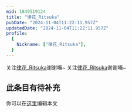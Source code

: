 ```yaml
---
mid: 1849519124
title: "律花_Ritsuka"
pubDate: "2024-11-04T11:22:11.957Z"
updatedDate: "2024-11-04T11:22:11.957Z"
profile:
  {
    Nickname: ["律花_Ritsuka"],
  }
---
```


关注[律花_Ritsuka](https://space.bilibili.com/1849519124)谢谢喵~ 关注[律花_Ritsuka](https://space.bilibili.com/1849519124)谢谢喵~

## 此条目有待补充
你可以在[这里](https://github.com/Yuhanawa/VTuber.ICU-Content/edit/master/v/律花_Ritsuka/index.md)编辑本文
